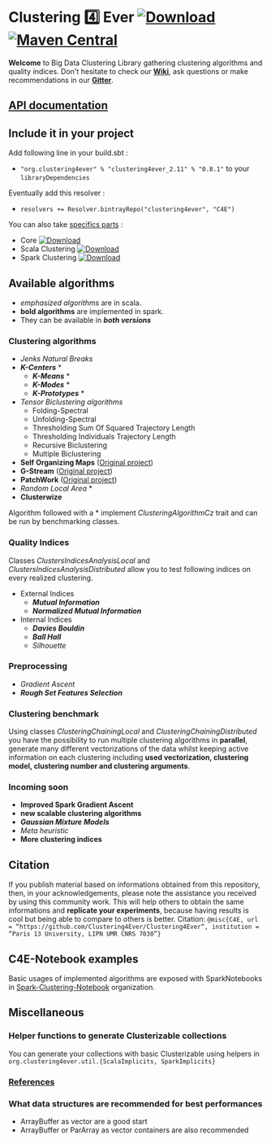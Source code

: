 # Clustering :four: Ever  [ ![Download](https://api.bintray.com/packages/clustering4ever/C4E/clustering4ever/images/download.svg) ](https://bintray.com/clustering4ever/C4E/clustering4ever/_latestVersion) [![Maven Central](https://img.shields.io/maven-central/v/org.clustering4ever/clustering4ever_2.11.svg?label=Maven%20Central)](https://search.maven.org/search?q=g:%22org.clustering4ever%22%20AND%20a:%22clustering4ever_2.11%22)

**Welcome** to Big Data Clustering Library gathering clustering algorithms and quality indices. Don't hesitate to check our **[Wiki](https://github.com/Clustering4Ever/Clustering4Ever/wiki)**, ask questions or make recommendations in our **[Gitter](https://gitter.im/Clustering4Ever/Lobby)**.

## [API documentation](http://www.clustering4ever.org/API%20Documentation/)

## Include it in your project

Add following line in your build.sbt :

* `"org.clustering4ever" % "clustering4ever_2.11" % "0.8.1"` to your `libraryDependencies`

Eventually add this resolver :

* `resolvers += Resolver.bintrayRepo("clustering4ever", "C4E")`

You can also take [specifics parts](https://bintray.com/clustering4ever/C4E) :

* Core [ ![Download](https://api.bintray.com/packages/clustering4ever/C4E/core/images/download.svg) ](https://bintray.com/clustering4ever/C4E/core/_latestVersion)
* Scala Clustering [ ![Download](https://api.bintray.com/packages/clustering4ever/C4E/clusteringscala/images/download.svg) ](https://bintray.com/clustering4ever/C4E/clusteringscala/_latestVersion)
* Spark Clustering [ ![Download](https://api.bintray.com/packages/clustering4ever/C4E/clusteringspark/images/download.svg) ](https://bintray.com/clustering4ever/C4E/clusteringspark/_latestVersion)

## Available algorithms

* _emphasized algorithms_ are in scala.
* **bold algorithms** are implemented in spark.
* They can be available in **_both versions_**

### Clustering algorithms

* _Jenks Natural Breaks_
* **_K-Centers_** *
  * **_K-Means_** *
  * **_K-Modes_** *
  * **_K-Prototypes_** *
* _Tensor Biclustering algorithms_
  * Folding-Spectral
  * Unfolding-Spectral
  * Thresholding Sum Of Squared Trajectory Length
  * Thresholding Individuals Trajectory Length
  * Recursive Biclustering
  * Multiple Biclustering
* **Self Organizing Maps** ([Original project](https://github.com/TugdualSarazin/spark-clustering))
* **G-Stream** ([Original project](https://github.com/Spark-clustering-notebook/G-stream))
* **PatchWork** ([Original project](https://github.com/crim-ca/patchwork))
* _Random Local Area_ *
* **Clusterwize** 

Algorithm followed with a * implement _ClusteringAlgorithmCz_ trait and can be run by benchmarking classes.

### Quality Indices

Classes _ClustersIndicesAnalysisLocal_ and _ClustersIndicesAnalysisDistributed_ allow you to test following indices on every realized clustering.

* External Indices
  * **_Mutual Information_**
  * **_Normalized Mutual Information_**
* Internal Indices
  * **_Davies Bouldin_**
  * **_Ball Hall_**
  * _Silhouette_

### Preprocessing

* _Gradient Ascent_
* **_Rough Set Features Selection_**

### Clustering benchmark

Using classes _ClusteringChainingLocal_ and _ClusteringChainingDistributed_ you have the possibility to run multiple clustering algorithms in **parallel**, generate many different vectorizations of the data whilst keeping active information on each clustering including **used vectorization, clustering model, clustering number and clustering arguments**. 

### Incoming soon

* **Improved Spark Gradient Ascent**
* **new scalable clustering algorithms**
* **_Gaussian Mixture Models_**
* _Meta heuristic_
* **More clustering indices**


## Citation

If you publish material based on informations obtained from this repository, then, in your acknowledgements, please note the assistance you received by using this community work. This will help others to obtain the same informations and **replicate your experiments**, because having results is cool but being able to compare to others is better.
Citation: `@misc{C4E, url = “https://github.com/Clustering4Ever/Clustering4Ever“, institution = “Paris 13 University, LIPN UMR CNRS 7030”}`

## C4E-Notebook examples

Basic usages of implemented algorithms are exposed with SparkNotebooks in [Spark-Clustering-Notebook](https://github.com/Spark-clustering-notebook/Clustering4Ever-Notebooks) organization.

## Miscellaneous

### Helper functions to generate Clusterizable collections 

You can generate your collections with basic Clusterizable using helpers in `org.clustering4ever.util.{ScalaImplicits, SparkImplicits}`

### [References](https://github.com/Clustering4Ever/Clustering4Ever/wiki/5.-References)

### What data structures are recommended for best performances

* ArrayBuffer as vector are a good start
* ArrayBuffer or ParArray as vector containers are also recommended